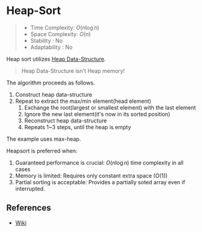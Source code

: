 # Heap-Sort

> - Time Complexity: $O(n \log n)$
> - Space Complexity: $O(n)$
> - Stability : No
> - Adaptability : No

Heap sort utilizes [Heap Data-Structure](https://en.wikipedia.org/wiki/Heap_(data_structure)).

> Heap Data-Structure isn't Heap memory!

The algorithm proceeds as follows.

1. Construct heap data-structure
2. Repeat to extract the max/min element(head element)
	1. Exchange the root(largest or smallest element) with the last element
	2. Ignore the new last element(it's now in its sorted position)
	3. Reconstruct heap data-structure
	4. Repeats 1~3 steps, until the heap is empty

The example uses max-heap.

Heapsort is preferred when:
1. Guaranteed performance is crucial: $O(n\log n)$ time complexity in all cases
2. Memory is limited: Requires only constant extra space (O(1))
3. Partial sorting is acceptable: Provides a partially soted array even if interrupted.

## References
- [Wiki](https://en.wikipedia.org/wiki/Heapsort)
